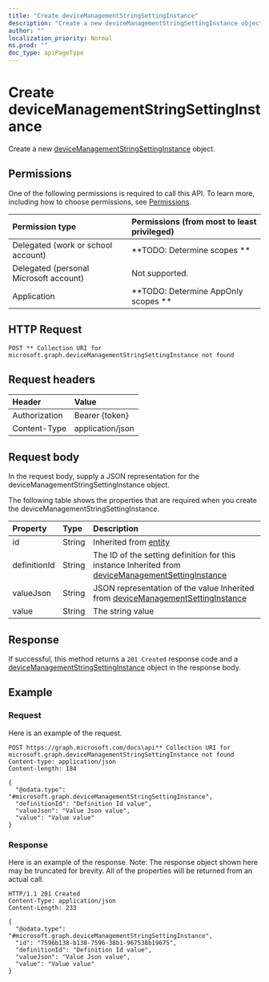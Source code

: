 ```yaml
---
title: "Create deviceManagementStringSettingInstance"
description: "Create a new deviceManagementStringSettingInstance object."
author: ""
localization_priority: Normal
ms.prod: ""
doc_type: apiPageType
---
```


# Create deviceManagementStringSettingInstance

Create a new [deviceManagementStringSettingInstance](../resources/devicemanagementstringsettinginstance.md) object.

## Permissions
One of the following permissions is required to call this API. To learn more, including how to choose permissions, see [Permissions](/concepts/permissions-reference.md).

|Permission type|Permissions (from most to least privileged)|
|:---|:---|
|Delegated (work or school account)|**TODO: Determine scopes **|
|Delegated (personal Microsoft account)|Not supported.|
|Application|**TODO: Determine AppOnly scopes **|

## HTTP Request
<!-- {
  "blockType": "ignored"
}
-->
``` http
POST ** Collection URI for microsoft.graph.deviceManagementStringSettingInstance not found
```

## Request headers
|Header|Value|
|:---|:---|
|Authorization|Bearer {token}|
|Content-Type|application/json|

## Request body
In the request body, supply a JSON representation for the deviceManagementStringSettingInstance object.

The following table shows the properties that are required when you create the deviceManagementStringSettingInstance.

|Property|Type|Description|
|:---|:---|:---|
|id|String| Inherited from [entity](../resources/entity.md)|
|definitionId|String|The ID of the setting definition for this instance Inherited from [deviceManagementSettingInstance](../resources/deviceManagementSettingInstance.md)|
|valueJson|String|JSON representation of the value Inherited from [deviceManagementSettingInstance](../resources/deviceManagementSettingInstance.md)|
|value|String|The string value|



## Response
If successful, this method returns a `201 Created` response code and a [deviceManagementStringSettingInstance](../resources/devicemanagementstringsettinginstance.md) object in the response body.

## Example

### Request
Here is an example of the request.
<!-- {
  "blockType": "request",
  "name": "create_devicemanagementstringsettinginstance_from_"
}
-->
``` http
POST https://graph.microsoft.com/docs\api** Collection URI for microsoft.graph.deviceManagementStringSettingInstance not found
Content-type: application/json
Content-length: 184

{
  "@odata.type": "#microsoft.graph.deviceManagementStringSettingInstance",
  "definitionId": "Definition Id value",
  "valueJson": "Value Json value",
  "value": "Value value"
}
```

### Response
Here is an example of the response. Note: The response object shown here may be truncated for brevity. All of the properties will be returned from an actual call.
<!-- {
  "blockType": "response",
  "truncated": true,
  "@odata.type": "microsoft.graph.devicemanagementstringsettinginstance"
}
-->
``` http
HTTP/1.1 201 Created
Content-Type: application/json
Content-Length: 233

{
  "@odata.type": "#microsoft.graph.deviceManagementStringSettingInstance",
  "id": "7596b138-b138-7596-38b1-967538b19675",
  "definitionId": "Definition Id value",
  "valueJson": "Value Json value",
  "value": "Value value"
}
```

